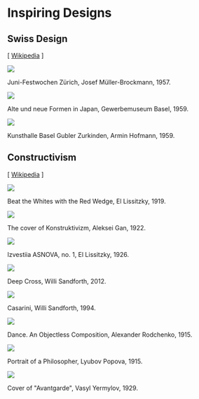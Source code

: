 # Inspiring Designs


## Swiss Design

[ [Wikipedia](https://en.wikipedia.org/wiki/International_Typographic_Style) ]


![](swiss-design/1957-juni-festwochen-zürich--josef-müller-brockmann.jpg)

Juni-Festwochen Zürich, Josef Müller-Brockmann, 1957.


![](swiss-design/1959-alte-und-neue-formen-in-japan--gewerbemuseum-basel.jpg)

Alte und neue Formen in Japan, Gewerbemuseum Basel, 1959.


![](swiss-design/1959-kunsthalle-basel-gubler-zurkinden--armin-hofmann.jpg)

Kunsthalle Basel Gubler Zurkinden, Armin Hofmann, 1959.


## Constructivism

[ [Wikipedia](https://en.wikipedia.org/wiki/Constructivism_(art)) ]


![](constructivism/1919-beat-the-whites-with-the-red-wedge--el-lissitzky.jpg)

Beat the Whites with the Red Wedge, El Lissitzky, 1919.


![](constructivism/1922-the-cover-of-konstruktivizm--aleksei-gan.jpg)

The cover of Konstruktivizm, Aleksei Gan, 1922.


![](constructivism/1926-izvestiia-asnova-no-1--el-lissitzky.jpg)

Izvestiia ASNOVA, no. 1, El Lissitzky, 1926.


![](constructivism/2012-deep-cross--willi-sandforth.jpg)

Deep Cross, Willi Sandforth, 2012.


![](constructivism/1994-casarini--willi-sandforth.jpg)

Casarini, Willi Sandforth, 1994.


![](constructivism/1915-dance-an-objectless-composition--alexander-rodchenko.jpg)

Dance. An Objectless Composition, Alexander Rodchenko, 1915.


![](constructivism/1915-portrait-of-a-philosopher--lyubov-popova.jpg)

Portrait of a Philosopher, Lyubov Popova, 1915.


![](constructivism/1929-cover-of-avantgarde--vasyl-yermylov.jpg)

Cover of "Avantgarde", Vasyl Yermylov, 1929.
